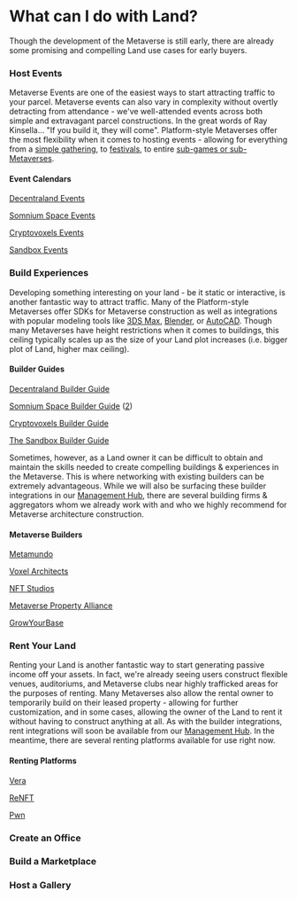 # What can I do with Land?

Though the development of the Metaverse is still early, there are already some promising and compelling Land use cases for early buyers.&#x20;

### Host Events

Metaverse Events are one of the easiest ways to start attracting traffic to your parcel. Metaverse events can also vary in complexity without overtly detracting from attendance - we've well-attended events across both simple and extravagant parcel constructions. In the great words of Ray Kinsella... "If you build it, they will come". Platform-style Metaverses offer the most flexibility when it comes to hosting events - allowing for everything from a [simple gathering](https://www.youtube.com/watch?v=bMvu45P9EaE), to [festivals](https://themetaversefestival.io), to entire [sub-games or sub-Metaverses](http://www.thewonderquest.com/home).

#### Event Calendars

[Decentraland Events](https://events.decentraland.org)

[Somnium Space Events](https://somniumspace.com/events)

[Cryptovoxels Events](https://www.cryptovoxels.net/events)

[Sandbox Events](https://m.facebook.com/TheSandboxGame/events/?ref=page\_internal\&mt\_nav=0&\_rdr)



### Build Experiences

Developing something interesting on your land - be it static or interactive, is another fantastic way to attract traffic. Many of the Platform-style Metaverses offer SDKs for Metaverse construction as well as integrations with popular modeling tools like [3DS Max](https://www.autodesk.com/products/3ds-max), [Blender](https://www.blender.org), or [AutoCAD](https://www.autodesk.com/solutions/3d-modeling-software). Though many Metaverses have height restrictions when it comes to buildings, this ceiling typically scales up as the size of your Land plot increases (i.e. bigger plot of Land, higher max ceiling).

#### Builder Guides

[Decentraland Builder Guide](https://docs.decentraland.org/content-intro/)

[Somnium Space Builder Guide](https://somniumspace-guide.com/?page\_id=153) ([2](https://somniumtimes.com/2020/03/28/somnium-space-builder-getting-started/))

[Cryptovoxels Builder Guide](https://www.youtube.com/channel/UCRtalQD83cpQJ-XeNDG8bDw/videos)

[The Sandbox Builder Guide](https://sandboxgame.gitbook.io/the-sandbox/other/tutorials)



Sometimes, however, as a Land owner it can be difficult to obtain and maintain the skills needed to create compelling buildings & experiences in the Metaverse. This is where networking with existing builders can be extremely advantageous. While we will also be surfacing these builder integrations in our [Management Hub](https://www.wemeta.world/profile/properties), there are several building firms & aggregators whom we already work with and who we highly recommend for Metaverse architecture construction.

#### Metaverse Builders

[Metamundo](https://metamundo.co)

[Voxel Architects](https://voxelarchitects.com)

[NFT Studios](https://www.nftstudios.io)

[Metaverse Property Alliance](https://mpa.land)

[GrowYourBase](https://growyourbase.co)



### Rent Your Land

Renting your Land is another fantastic way to start generating passive income off your assets. In fact, we're already seeing users construct flexible venues, auditoriums, and Metaverse clubs near highly trafficked areas for the purposes of renting. Many Metaverses also allow the rental owner to temporarily build on their leased property - allowing for further customization, and in some cases, allowing the owner of the Land to rent it without having to construct anything at all. As with the builder integrations, rent integrations will soon be available from our [Management Hub](https://www.wemeta.world/profile/properties). In the meantime, there are several renting platforms available for use right now.

#### Renting Platforms

[Vera](https://vera.financial)

[ReNFT](https://dapp.renft.io)

[Pwn](https://pwn.finance)



### Create an Office



### Build a Marketplace



### Host a Gallery

